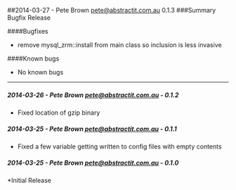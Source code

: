 ##2014-03-27 - Pete Brown <pete@abstractit.com.au> 0.1.3
###Summary
Bugfix Release

####Bugfixes
- remove mysql_zrm::install from main class so inclusion is less invasive

####Known bugs
* No known bugs

---
##### 2014-03-26 - Pete Brown <pete@abstractit.com.au> - 0.1.2

 * Fixed location of gzip binary

##### 2014-03-25 - Pete Brown <pete@abstractit.com.au> - 0.1.1

 * Fixed a few variable getting written to config files with empty contents

##### 2014-03-25 - Pete Brown <pete@abstractit.com.au> - 0.1.0

 *Initial Release

